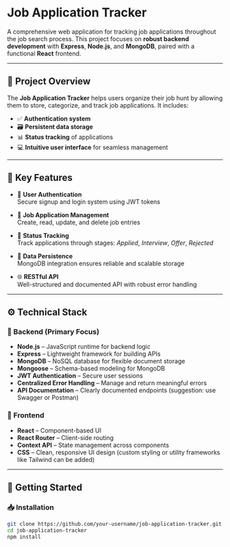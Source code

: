 # Job Application Tracker

A comprehensive web application for tracking job applications throughout the job search process. This project focuses on **robust backend development** with **Express**, **Node.js**, and **MongoDB**, paired with a functional **React** frontend.

---

## 📌 Project Overview

The **Job Application Tracker** helps users organize their job hunt by allowing them to store, categorize, and track job applications. It includes:

- ✅ **Authentication system**  
- 🗃️ **Persistent data storage**  
- 📊 **Status tracking** of applications  
- 💻 **Intuitive user interface** for seamless management  

---

## 🚀 Key Features

- 🔐 **User Authentication**  
  Secure signup and login system using JWT tokens

- 📝 **Job Application Management**  
  Create, read, update, and delete job entries

- 🔄 **Status Tracking**  
  Track applications through stages: *Applied*, *Interview*, *Offer*, *Rejected*

- 💾 **Data Persistence**  
  MongoDB integration ensures reliable and scalable storage

- 🌐 **RESTful API**  
  Well-structured and documented API with robust error handling

---

## ⚙️ Technical Stack

### 🔧 Backend (Primary Focus)
- **Node.js** – JavaScript runtime for backend logic  
- **Express** – Lightweight framework for building APIs  
- **MongoDB** – NoSQL database for flexible document storage  
- **Mongoose** – Schema-based modeling for MongoDB  
- **JWT Authentication** – Secure user sessions  
- **Centralized Error Handling** – Manage and return meaningful errors  
- **API Documentation** – Clearly documented endpoints (suggestion: use Swagger or Postman)

### 🎨 Frontend
- **React** – Component-based UI  
- **React Router** – Client-side routing  
- **Context API** – State management across components  
- **CSS** – Clean, responsive UI design (custom styling or utility frameworks like Tailwind can be added)

---

## 🧪 Getting Started

### 📥 Installation

```bash
git clone https://github.com/your-username/job-application-tracker.git
cd job-application-tracker
npm install
